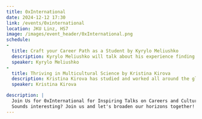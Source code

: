 ```yaml
---
title: 0xInternational
date: 2024-12-12 17:30
link: /events/0xinternational
location: JKU Linz, HS7
image: /images/event_header/0xInternational.png
schedule:
-
  title: Craft your Career Path as a Student by Kyrylo Meliushko
  description: Kyrylo Meliushko will talk about his experience finding work opportunities in an international setting. Hear his tips on building a strong portfolio, standing out to employers, and aligning your personal goals with career growth. He’ll also discuss the importance of motivation, skillset and adaptability.
  speaker: Kyrylo Meliushko
-
  title: Thriving in Multicultural Science by Kristina Kirova
  description: Kristina Kirova has studied and worked all around the globe. She’ll share insights from her experiences working in diverse teams and navigating different university systems, highlighting that modern science thrives within large, multicultural collaborations, emphasizing the importance of challenging preconceptions and breaking down stereotypes.
  speaker: Kristina Kirova

description: |
  Join Us for 0xInternational for Inspiring Talks on Careers and Cultural Diversity! Explore the world of international careers and the power of diversity in science and education with two amazing speakers, and after the talks, free food and drinks will be provided to connect to new people and engage in meaningful discussions.
  Sounds interesting? Join us and let's broaden our horizons together!
---
```

